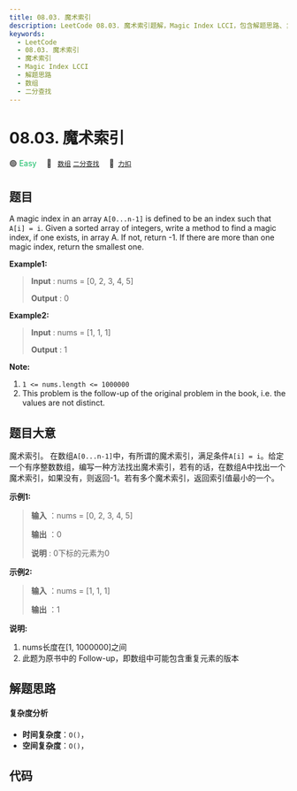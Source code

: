 ```yaml
---
title: 08.03. 魔术索引
description: LeetCode 08.03. 魔术索引题解，Magic Index LCCI，包含解题思路、复杂度分析以及完整的 JavaScript 代码实现。
keywords:
  - LeetCode
  - 08.03. 魔术索引
  - 魔术索引
  - Magic Index LCCI
  - 解题思路
  - 数组
  - 二分查找
---
```


# 08.03. 魔术索引

🟢 <font color=#15bd66>Easy</font>&emsp; 🔖&ensp; [`数组`](/tag/array.md) [`二分查找`](/tag/binary-search.md)&emsp; 🔗&ensp;[`力扣`](https://leetcode.cn/problems/magic-index-lcci)

## 题目

A magic index in an array `A[0...n-1]` is defined to be an index such that
`A[i] = i`. Given a sorted array of integers, write a method to find a magic
index, if one exists, in array A. If not, return -1. If there are more than
one magic index, return the smallest one.

**Example1:**

> 
> 
> 
> 
> 
> **Input** : nums = [0, 2, 3, 4, 5]
> 
> **Output** : 0

**Example2:**

> 
> 
> 
> 
> 
> **Input** : nums = [1, 1, 1]
> 
> **Output** : 1
> 
> 

**Note:**

  1. `1 <= nums.length <= 1000000`
  2. This problem is the follow-up of the original problem in the book, i.e. the values are not distinct.


## 题目大意

魔术索引。 在数组`A[0...n-1]`中，有所谓的魔术索引，满足条件`A[i] =
i`。给定一个有序整数数组，编写一种方法找出魔术索引，若有的话，在数组A中找出一个魔术索引，如果没有，则返回-1。若有多个魔术索引，返回索引值最小的一个。

**示例1:**

> 
> 
> 
> 
> 
> **输入** ：nums = [0, 2, 3, 4, 5]
> 
> **输出** ：0
> 
> **说明** : 0下标的元素为0
> 
> 

**示例2:**

> 
> 
> 
> 
> 
> **输入** ：nums = [1, 1, 1]
> 
> **输出** ：1
> 
> 

**说明:**

  1. nums长度在[1, 1000000]之间
  2. 此题为原书中的 Follow-up，即数组中可能包含重复元素的版本


## 解题思路

#### 复杂度分析

- **时间复杂度**：`O()`，
- **空间复杂度**：`O()`，

## 代码

```javascript

```